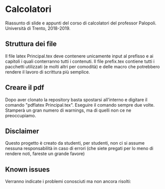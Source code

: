 # Calcolatori
Riassunto di slide e appunti del corso di calcolatori del professor Palopoli. Università di Trento, 2018-2019.

## Struttura dei file
Il file latex Principal.tex deve contenere unicamente input al prefisso e ai capitoli i quali conterranno tutti i contenuti. Il
file prefix.tex contiene tutti i pacchetti utilizzati (e molti altri per comodità) e delle macro che potrebbero rendere il lavoro
di scrittura più semplice.

## Creare il pdf
Dopo aver clonato la repository basta spostarsi all'interno e digitare il comando "pdflatex Principal.tex". Eseguire il comando
sempre due volte. Stamperà un gran numero di warnings, ma di quelli non ce ne preoccupiamo.

## Disclaimer
Questo progetto è creato da studenti, per studenti, non ci si assume nessuna responsabilità in caso di errori (che siete
pregati per lo meno di rendere noti, fareste un grande favore)

## Known issues
Verranno indicate i problemi conosciuti ma non ancora risolti:
